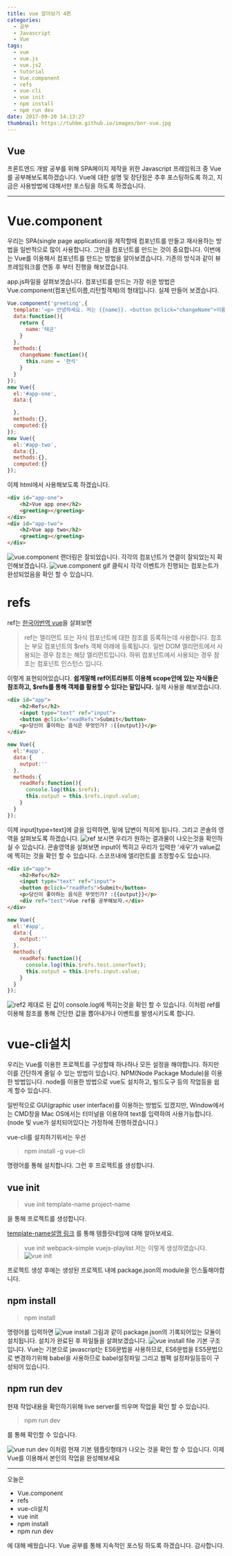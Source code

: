 ```yaml
---
title: vue 알아보기 4편
categories:
  - 공부
  - Javascript
  - Vue
tags:
  - vue
  - vue.js
  - vue.js2
  - tutorial
  - Vue.component
  - refs
  - vue-cli
  - vue init
  - npm install
  - npm run dev
date: 2017-09-20 14:13:27
thumbnail: https://tuhbm.github.io/images/bnr-vue.jpg
---
```

## Vue
프론트엔드 개발 공부를 위해 SPA페이지 제작을 위한 Javascript 프레임워크 중 Vue를 공부해보도록하겠습니다.
Vue에 대한 설명 및 장단점은 추후 포스팅하도록 하고, 지금은 사용방법에 대해서만 포스팅을 하도록 하겠습니다.
*****


# Vue.component
우리는 SPA(single page application)을 제작할때 컴포넌트를 만들고 재사용하는 방법을 일반적으로 많이 사용합니다.
그만큼 컴포넌트를 만드는 것이 중요합니다.
이번에는 Vue를 이용해서 컴포넌트를 만드는 방법을 알아보겠습니다.
기존의 방식과 같이 뷰 프레임워크를 연동 후 부터 진행을 해보겠습니다.
<!-- more -->
app.js파일을 살펴보겟습니다.
컴포넌트를 만드는 가장 쉬운 방법은
Vue.component(컴포넌트이름,리턴할객체)의 형태입니다.
실제 만들어 보겠습니다.
```javascript
Vue.component('greeting',{
  template:'<p> 안녕하세요. 저는 {{name}}. <button @click="changeName">이름바꾸기</button></p>',
  data:function(){
    return {
      name:'태균'
    }
  },
  methods:{
    changeName:function(){
      this.name = '현석'
    }
  }
});
new Vue({
  el:'#app-one',
  data:{

  },
  methods:{},
  computed:{}
});
new Vue({
  el:'#app-two',
  data:{},
  methods:{},
  computed:{}
});
```
이제 html에서 사용해보도록 하겠습니다.
```html
<div id="app-one">
    <h2>Vue app one</h2>
    <greeting></greeting>
</div>
<div id="app-two">
    <h2>Vue app two</h2>
    <greeting></greeting>
</div>
```
![vue.component](https://tuhbm.github.io/images/vue/4/img1.png)
랜더링은 잘되었습니다.
각각의 컴포넌트가 연결이 잘되었는지 확인해보겠습니다.
![vue.component gif](https://tuhbm.github.io/images/vue/4/img1.gif)
클릭시 각각 이벤트가 진행되는 컴포는트가 완성되었음을 확인 할 수 있습니다.

# refs
ref는 [한국어번역 vue](https://kr.vuejs.org/v2/api/#ref)을 살펴보면 
>ref는 엘리먼트 또는 자식 컴포넌트에 대한 참조를 등록하는데 사용합니다. 
>참조는 부모 컴포넌트의 $refs 객체 아래에 등록됩니다. 
>일반 DOM 엘리먼트에서 사용되는 경우 참조는 해당 엘리먼트입니다. 
>하위 컴포넌트에서 사용되는 경우 참조는 컴포넌트 인스턴스 입니다.

이렇게 표현되어있습니다.
**쉽게말해 ref어트리뷰트 이용해 scope안에 있는 자식들은 참조하고, $refs를 통해 객체를 활용할 수 있다는 말입니다.**
실제 사용을 해보겠습니다.
```html
<div id="app">
    <h2>Refs</h2>
    <input type="text" ref="input">
    <button @click="readRefs">Submit</button>
    <p>당신이 좋아하는 음식은 무엇인가? :{{output}}</p>
</div>
```
```javascript
new Vue({
  el:'#app',
  data:{
    output:''
  },
  methods:{
    readRefs:function(){
      console.log(this.$refs);
      this.output = this.$refs.input.value;
    }
  }
});
```
이제 input[type=text]에 글을 입력하면, 밑에 답변이 적히게 됩니다.
그리고 콘솔의 영역을 살펴보도록 하겠습니다.
![ref](https://tuhbm.github.io/images/vue/4/img2.gif)
보시면 우리가 원하는 결과물이 나오는것을 확인하실 수 있습니다.
콘솔영역을 살펴보면 input이 찍히고 우리가 입력한 '새우'가 value값에 찍히는 것을 확인 할 수 있습니다.
스코프내에 엘리먼트를 조정할수도 있습니다.
```html
<div id="app">
    <h2>Refs</h2>
    <input type="text" ref="input">
    <button @click="readRefs">Submit</button>
    <p>당신이 좋아하는 음식은 무엇인가? :{{output}}</p>
    <div ref="test">Vue ref를 공부해보자.</div>
</div>
```
```javascript
new Vue({
  el:'#app',
  data:{
    output:''
  },
  methods:{
    readRefs:function(){
      console.log(this.$refs.test.innerText);
      this.output = this.$refs.input.value;
    }
  }
});
```
![ref2](https://tuhbm.github.io/images/vue/4/img3.gif)
제대로 된 값이 console.log에 찍히는것을 확인 할 수 있습니다.
이처럼 ref를 이용해 참조를 통해 간단한 값을 뽑아내거나 이벤트를 발생시키도록 합니다.

# vue-cli설치
우리는 Vue를 이용한 프로젝트를 구성할때 하나하나 모든 설정을 해야합니다.
하지만 이를 간단하게 줄일 수 있는 방법이 있습니다.
NPM(Node Package Module)을 이용한 방법입니다.
node를 이용한 방법으로 vue도 설치하고, 빌드도구 등의 작업등을 쉽게 할수 있습니다.

일반적으로 GUI(graphic user interface)를 이용하는 방법도 있겠지만,
Window에서는 CMD창을
Mac OS에서는 터미널을 이용하여 text를 입력하여 사용가능합니다.(node 및 vue가 설치되어있다는 가정하에 진행하겠습니다.)

vue-cli를 설치하기위서는 우선
> npm install -g vue-cli

명령어를 통해 설치합니다.
그런 후 프로젝트를 생성합니다.
## vue init

> vue init template-name project-name

을 통해 프로젝트를 생성합니다.

[template-name설명 링크](https://medium.com/witinweb/vue-cli-로-vue-js-시작하기-browserify-webpack-22582202cd52/#43b5) 를 통해 템플릿네임에 대해 알아보세요.

> vue init webpack-simple vuejs-playlist
저는 이렇게 생성하였습니다.
![vue init](https://tuhbm.github.io/images/vue/4/img4.png)

프로젝트 생성 후에는 생성된 프로젝트 내에 package.json의 module을 인스톨해야합니다.
## npm install
> npm install

명령어를 입력하면 
![vue install](https://tuhbm.github.io/images/vue/4/img5.png)
그림과 같이 package.json의 기록되어있는 모듈이 설치됩니다.
설치가 완료된 후 파일들을 살펴보겠습니다.
![vue install file](https://tuhbm.github.io/images/vue/4/img6.png)
기본 구조입니다.
Vue는 기본으로 javascript는 ES6문법을 사용하므로, ES6문법을 ES5문법으로 변경하기위해 babel을 사용하므로 babel설정파일 그리고 웹팩 설정파일등등이 구성되어 있습니다.
## npm run dev
현재 작업내용을 확인하기위해 live server를 띄우며 작업을 확인 할 수 있습니다.
> npm run dev

를 통해 확인할 수 있습니다.

![vue run dev](https://tuhbm.github.io/images/vue/4/img7.png)
이처럼 현재 기본 템플릿형태가 나오는 것을 확인 할 수 있습니다.
이제 Vue를 이용해서 본인의 작업을 완성해보세요


*****

오늘은 
- Vue.component
- refs
- vue-cli설치
- vue init
- npm install
- npm run dev

에 대해 배웠습니다.
Vue 공부를 통해 지속적인 포스팅 하도록 하겠습니다. 감사합니다.